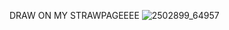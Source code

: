 
DRAW ON MY STRAWPAGEEEE
![2502899_64957](https://github.com/user-attachments/assets/0e2011d0-528c-4515-b3b1-5014b2a6a1af)

